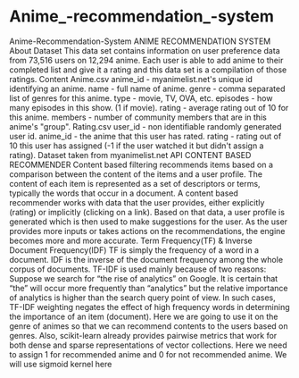 # Anime_-recommendation_-system
Anime-Recommendation-System ANIME RECOMMENDATION SYSTEM  About Dataset This data set contains information on user preference data from 73,516 users on 12,294 anime. Each user is able to add anime to their completed list and give it a rating and this data set is a compilation of those ratings.  Content Anime.csv anime_id - myanimelist.net's unique id identifying an anime. name - full name of anime. genre - comma separated list of genres for this anime. type - movie, TV, OVA, etc. episodes - how many episodes in this show. (1 if movie). rating - average rating out of 10 for this anime. members - number of community members that are in this anime's "group".  Rating.csv user_id - non identifiable randomly generated user id. anime_id - the anime that this user has rated. rating - rating out of 10 this user has assigned (-1 if the user watched it but didn't assign a rating). Dataset taken from myanimelist.net API  CONTENT BASED RECOMMENDER Content based filtering recommends items based on a comparison between the content of the items and a user profile. The content of each item is represented as a set of descriptors or terms, typically the words that occur in a document. A content based recommender works with data that the user provides, either explicitly (rating) or implicitly (clicking on a link). Based on that data, a user profile is generated which is then used to make suggestions for the user. As the user provides more inputs or takes actions on the recommendations, the engine becomes more and more accurate.  Term Frequency(TF) &amp; Inverse Document Frequency(IDF) TF is simply the frequency of a word in a document. IDF is the inverse of the document frequency among the whole corpus of documents. TF-IDF is used mainly because of two reasons: Suppose we search for “the rise of analytics” on Google. It is certain that “the” will occur more frequently than “analytics” but the relative importance of analytics is higher than the search query point of view. In such cases, TF-IDF weighting negates the effect of high frequency words in determining the importance of an item (document). Here we are going to use it on the genre of animes so that we can recommend contents to the users based on genres.  Also, scikit-learn already provides pairwise metrics that work for both dense and sparse representations of vector collections. Here we need to assign 1 for recommended anime and 0 for not recommended anime. We will use sigmoid kernel here
